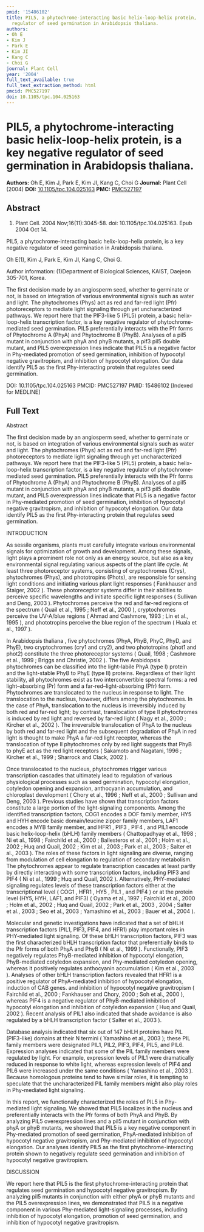 ```yaml
---
pmid: '15486102'
title: PIL5, a phytochrome-interacting basic helix-loop-helix protein, is a key negative
  regulator of seed germination in Arabidopsis thaliana.
authors:
- Oh E
- Kim J
- Park E
- Kim JI
- Kang C
- Choi G
journal: Plant Cell
year: '2004'
full_text_available: true
full_text_extraction_method: html
pmcid: PMC527197
doi: 10.1105/tpc.104.025163
---
```


# PIL5, a phytochrome-interacting basic helix-loop-helix protein, is a key negative regulator of seed germination in Arabidopsis thaliana.
**Authors:** Oh E, Kim J, Park E, Kim JI, Kang C, Choi G
**Journal:** Plant Cell (2004)
**DOI:** [10.1105/tpc.104.025163](https://doi.org/10.1105/tpc.104.025163)
**PMC:** [PMC527197](https://www.ncbi.nlm.nih.gov/pmc/articles/PMC527197/)

## Abstract

1. Plant Cell. 2004 Nov;16(11):3045-58. doi: 10.1105/tpc.104.025163. Epub 2004
Oct  14.

PIL5, a phytochrome-interacting basic helix-loop-helix protein, is a key 
negative regulator of seed germination in Arabidopsis thaliana.

Oh E(1), Kim J, Park E, Kim JI, Kang C, Choi G.

Author information:
(1)Department of Biological Sciences, KAIST, Daejeon 305-701, Korea.

The first decision made by an angiosperm seed, whether to germinate or not, is 
based on integration of various environmental signals such as water and light. 
The phytochromes (Phys) act as red and far-red light (Pfr) photoreceptors to 
mediate light signaling through yet uncharacterized pathways. We report here 
that the PIF3-like 5 (PIL5) protein, a basic helix-loop-helix transcription 
factor, is a key negative regulator of phytochrome-mediated seed germination. 
PIL5 preferentially interacts with the Pfr forms of Phytochrome A (PhyA) and 
Phytochrome B (PhyB). Analyses of a pil5 mutant in conjunction with phyA and 
phyB mutants, a pif3 pil5 double mutant, and PIL5 overexpression lines indicate 
that PIL5 is a negative factor in Phy-mediated promotion of seed germination, 
inhibition of hypocotyl negative gravitropism, and inhibition of hypocotyl 
elongation. Our data identify PIL5 as the first Phy-interacting protein that 
regulates seed germination.

DOI: 10.1105/tpc.104.025163
PMCID: PMC527197
PMID: 15486102 [Indexed for MEDLINE]

## Full Text

Abstract

The first decision made by an angiosperm seed, whether to germinate or not, is based on integration of various environmental signals such as water and light. The phytochromes (Phys) act as red and far-red light (Pfr) photoreceptors to mediate light signaling through yet uncharacterized pathways. We report here that the PIF3-like 5 (PIL5) protein, a basic helix-loop-helix transcription factor, is a key negative regulator of phytochrome-mediated seed germination. PIL5 preferentially interacts with the Pfr forms of Phytochrome A (PhyA) and Phytochrome B (PhyB). Analyses of a pil5 mutant in conjunction with phyA and phyB mutants, a pif3 pil5 double mutant, and PIL5 overexpression lines indicate that PIL5 is a negative factor in Phy-mediated promotion of seed germination, inhibition of hypocotyl negative gravitropism, and inhibition of hypocotyl elongation. Our data identify PIL5 as the first Phy-interacting protein that regulates seed germination.

INTRODUCTION

As sessile organisms, plants must carefully integrate various environmental signals for optimization of growth and development. Among these signals, light plays a prominent role not only as an energy source, but also as a key environmental signal regulating various aspects of the plant life cycle. At least three photoreceptor systems, consisting of cryptochromes (Crys), phytochromes (Phys), and phototropins (Phots), are responsible for sensing light conditions and initiating various plant light responses ( Fankhauser and Staiger, 2002 ). These photoreceptor systems differ in their abilities to perceive specific wavelengths and initiate specific light responses ( Sullivan and Deng, 2003 ). Phytochromes perceive the red and far-red regions of the spectrum ( Quail et al., 1995 ; Neff et al., 2000 ), cryptochromes perceive the UV-A/blue regions ( Ahmad and Cashmore, 1993 ; Lin et al., 1995 ), and phototropins perceive the blue region of the spectrum ( Huala et al., 1997 ).

In Arabidopsis thaliana , five phytochromes (PhyA, PhyB, PhyC, PhyD, and PhyE), two cryptochromes (cry1 and cry2), and two phototropins (phot1 and phot2) constitute the three photoreceptor systems ( Quail, 1998 ; Cashmore et al., 1999 ; Briggs and Christie, 2002 ). The five Arabidopsis phytochromes can be classified into the light-labile PhyA (type I) protein and the light-stable PhyB to PhyE (type II) proteins. Regardless of their light stability, all phytochromes exist as two interconvertible spectral forms: a red light–absorbing (Pr) form and a far-red–light-absorbing (Pfr) form. Phytochromes are translocated to the nucleus in response to light. The translocation to the nucleus, however, differs among the phytochromes. In the case of PhyA, translocation to the nucleus is irreversibly induced by both red and far-red light; by contrast, translocation of type II phytochromes is induced by red light and reversed by far-red light ( Nagy et al., 2000 ; Kircher et al., 2002 ). The irreversible translocation of PhyA to the nucleus by both red and far-red light and the subsequent degradation of PhyA in red light is thought to make PhyA a far-red light receptor, whereas the translocation of type II phytochromes only by red light suggests that PhyB to phyE act as the red light receptors ( Sakamoto and Nagatani, 1996 ; Kircher et al., 1999 ; Sharrock and Clack, 2002 ).

Once translocated to the nucleus, phytochromes trigger various transcription cascades that ultimately lead to regulation of various physiological processes such as seed germination, hypocotyl elongation, cotyledon opening and expansion, anthocyanin accumulation, and chloroplast development ( Chory et al., 1996 ; Neff et al., 2000 ; Sullivan and Deng, 2003 ). Previous studies have shown that transcription factors constitute a large portion of the light-signaling components. Among the identified transcription factors, COG1 encodes a DOF family member, HY5 and HYH encode basic domain/leucine zipper family members, LAF1 encodes a MYB family member, and HFR1 , PIF3 , PIF4 , and PIL1 encode basic helix-loop-helix (bHLH) family members ( Chattopadhyay et al., 1998 ; Ni et al., 1998 ; Fairchild et al., 2000 ; Ballesteros et al., 2001 ; Holm et al., 2002 ; Huq and Quail, 2002 ; Kim et al., 2003 ; Park et al., 2003 ; Salter et al., 2003 ). The roles of these factors in light signaling are diverse, ranging from modulation of cell elongation to regulation of secondary metabolism. The phytochromes appear to regulate transcription cascades at least partly by directly interacting with some transcription factors, including PIF3 and PIF4 ( Ni et al., 1999 ; Huq and Quail, 2002 ). Alternatively, PHY-mediated signaling regulates levels of these transcription factors either at the transcriptional level ( COG1 , HFR1 , HY5 , PIL1 , and PIF4 ) or at the protein level (HY5, HYH, LAF1, and PIF3) ( Oyama et al., 1997 ; Fairchild et al., 2000 ; Holm et al., 2002 ; Huq and Quail, 2002 ; Park et al., 2003 , 2004 ; Salter et al., 2003 ; Seo et al., 2003 ; Yamashino et al., 2003 ; Bauer et al., 2004 ).

Molecular and genetic investigations have indicated that a set of bHLH transcription factors (PIL1, PIF3, PIF4, and HFR1) play important roles in PHY-mediated light signaling. Of these bHLH transcription factors, PIF3 was the first characterized bHLH transcription factor that preferentially binds to the Pfr forms of both PhyA and PhyB ( Ni et al., 1999 ). Functionally, PIF3 negatively regulates PhyB-mediated inhibition of hypocotyl elongation, PhyB-mediated cotyledon expansion, and Phy-mediated cotyledon opening, whereas it positively regulates anthocyanin accumulation ( Kim et al., 2003 ). Analyses of other bHLH transcription factors revealed that HFR1 is a positive regulator of PhyA-mediated inhibition of hypocotyl elongation, induction of CAB genes. and inhibition of hypocotyl negative gravitropism ( Fairchild et al., 2000 ; Fankhauser and Chory, 2000 ; Soh et al., 2000 ), whereas PIF4 is a negative regulator of PhyB-mediated inhibition of hypocotyl elongation and inhibition of cotyledon expansion ( Huq and Quail, 2002 ). Recent analysis of PIL1 also indicated that shade avoidance is also regulated by a bHLH transcription factor ( Salter et al., 2003 ).

Database analysis indicated that six out of 147 bHLH proteins have PIL (PIF3-like) domains at their N termini ( Yamashino et al., 2003 ); these PIL family members were designated PIL1, PIL2, PIF3, PIF4, PIL5, and PIL6. Expression analyses indicated that some of the PIL family members were regulated by light. For example, expression levels of PIL1 were dramatically reduced in response to white light, whereas expression levels of PIF4 and PIL6 were increased under the same conditions ( Yamashino et al., 2003 ). Because homologous proteins tend to have similar roles, it is tempting to speculate that the uncharacterized PIL family members might also play roles in Phy-mediated light signaling.

In this report, we functionally characterized the roles of PIL5 in Phy-mediated light signaling. We showed that PIL5 localizes in the nucleus and preferentially interacts with the Pfr forms of both PhyA and PhyB. By analyzing PIL5 overexpression lines and a pil5 mutant in conjunction with phyA or phyB mutants, we showed that PIL5 is a key negative component in Phy-mediated promotion of seed germination, PhyA-mediated inhibition of hypocotyl negative gravitropism, and Phy-mediated inhibition of hypocotyl elongation. Our analyses identify PIL5 as the first phytochrome-interacting protein shown to negatively regulate seed germination and inhibition of hypocotyl negative gravitropism.

DISCUSSION

We report here that PIL5 is the first phytochrome-interacting protein that regulates seed germination and hypocotyl negative gravitropism. By analyzing pil5 mutants in conjunction with either phyA or phyB mutants and the PIL5 overexpression lines, we demonstrated that PIL5 is a negative component in various Phy-mediated light-signaling processes, including inhibition of hypocotyl elongation, promotion of seed germination, and inhibition of hypocotyl negative gravitropism.
